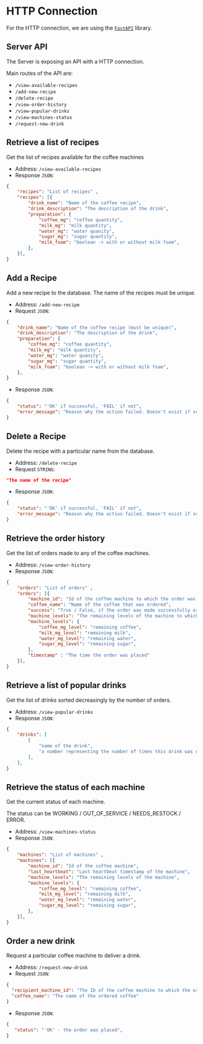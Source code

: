 # HTTP Connection

For the HTTP connection, we are using the [`FastAPI`](https://fastapi.tiangolo.com/) library.

## Server API

The Server is exposing an API with a HTTP connection. 

Main routes of the API are:

* `/view-available-recipes`
* `/add-new-recipe`
* `/delete-recipe`
* `/view-order-history`
* `/view-popular-drinks`
* `/view-machines-status`
* `/request-new-drink`

## Retrieve a list of recipes

Get the list of recipes available for the coffee machines

* Address: `/view-available-recipes`
* Response `JSON`:
```JSON
{
    "recipes": "List of recipes" ,
    "recipes": [{
        "drink_name": "Name of the coffee recipe",
        "drink_description": "The description of the drink", 
        "preparation": {
            "coffee_mg": "coffee quantity",
            "milk_mg": "milk quantity",
            "water_mg": "water quanity",
            "sugar_mg": "sugar quantity",
            "milk_foam": "boolean -> with or without milk foam",
        },
    }],
}
```

## Add a Recipe

Add a new recipe to the database. The name of the recipes must be unique.

* Address: `/add-new-recipe`
* Request `JSON`:

```JSON
{
    "drink_name": "Name of the coffee recipe (must be unique)",
    "drink_description": "The description of the drink", 
    "preparation": {
        "coffee_mg": "coffee quantity",
        "milk_mg": "milk quantity",
        "water_mg": "water quanity",
        "sugar_mg": "sugar quantity",
        "milk_foam": "boolean -> with or without milk foam",
    },
}
```
* Response `JSON`:
```JSON
{
    "status": "'OK' if successful, 'FAIL' if not",
    "error_message": "Reason why the action failed. Doesn't exist if successful",
}
```

## Delete a Recipe

Delete the recipe with a particular name from the database.

* Address: `/delete-recipe`
* Request `STRING`:

```JSON
"The name of the recipe"
```
* Response `JSON`:
```JSON
{
    "status": "'OK' if successful, 'FAIL' if not",
    "error_message": "Reason why the action failed. Doesn't exist if successful",
}
```

## Retrieve the order history

Get the list of orders made to any of the coffee machines.

* Address: `/view-order-history`
* Response `JSON`:
```JSON
{
    "orders": "List of orders" ,
    "orders": [{
        "machine_id": "Id of the coffee machine to which the order was made", 
        "coffee_name": "Name of the coffee that was ordered",
        "success": "True / False, if the order was made successfully or not",
        "machine_levels": "The remaining levels of the machine to which the order was made",
        "machine_levels": {
            "coffee_mg_level": "remaining coffee",
            "milk_mg_level": "remaining milk",
            "water_mg_level": "remaining water",
            "sugar_mg_level": "remaining sugar",
        },
        "timestamp" : "The time the order was placed"
    }],
}
```

## Retrieve a list of popular drinks

Get the list of drinks sorted decreasingly by the number of orders. 

* Address: `/view-popular-drinks`
* Response `JSON`:
```JSON
{
    "drinks": [
        [
            "name of the drink",
            "a number representing the number of times this drink was ordered"
        ],
    ],
}
```

## Retrieve the status of each machine

Get the current status of each machine. 

The status can be WORKING / OUT_OF_SERVICE / NEEDS_RESTOCK / ERROR.

* Address: `/view-machines-status`
* Response `JSON`:
```JSON
{
    "machines": "List of machines" ,
    "machines": [{
        "machine_id": "Id of the coffee machine",
        "last_heartbeat": "Last heartbeat timestamp of the machine",
        "machine_levels": "The remaining levels of the machine",
        "machine_levels": {
            "coffee_mg_level": "remaining coffee",
            "milk_mg_level": "remaining milk",
            "water_mg_level": "remaining water",
            "sugar_mg_level": "remaining sugar",
        },
    }],
}
```

## Order a new drink

Request a particular coffee machine to deliver a drink.

* Address: `/request-new-drink`
* Request `JSON`:

```JSON
{
  "recipient_machine_id": "The ID of the coffee machine to which the order will be made",
  "coffee_name": "The name of the ordered coffee"
}
```
* Response `JSON`:
```JSON
{
   "status": "'OK' - the order was placed",
}
```






